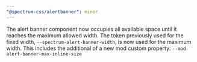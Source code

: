 ```yaml
---
"@spectrum-css/alertbanner": minor
---
```


The alert banner component now occupies all available space until it reaches the maximum allowed width.
The token previously used for the fixed width, `--spectrum-alert-banner-width`, is now used for the maximum width.
This includes the additional of a new mod custom property: `--mod-alert-banner-max-inline-size`
